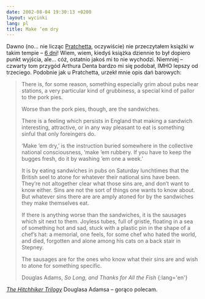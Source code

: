 ```yaml
---
date: 2002-08-04 19:30:13 +0200
layout: wycinki
lang: pl
title: Make ’em dry
---
```


Dawno (no… nie licząc [Pratchetta](/the-maze-was-so-small 'wycinek o „Zbrojnych”'), oczywiście) nie przeczytałem książki w takim tempie – [6 dni](/dont-panic 'wycinek o „Life, the Universe and Everything”')! Wiem, wiem, kiedyś książka dziennie to był dopiero punkt wyjścia, ale… cóż, ostatnio jakoś mi to nie wychodzi. Niemniej – czwarty tom przygód Arthura Denta bardzo mi się podobał, IMHO lepszy od trzeciego. Podobnie jak u Pratchetta, urzekł mnie opis dań barowych:

> There is, for some reason, something especially grim about pubs near stations, a very particular kind of grubbiness, a special kind of pallor to the pork pies.
>
> Worse than the pork pies, though, are the sandwiches.
>
> There is a feeling which persists in England that making a sandwich interesting, attractive, or in any way pleasant to eat is something sinful that only foreingers do.
>
> ‘Make ’em dry,’ is the instruction buried somewhere in the collective national consciousness, ‘make ’em rubbery. If you have to keep the bugges fresh, do it by washing ’em one a week.’
>
> It is by eating sandwiches in pubs on Saturday lunchtimes that the British seel to atone for whatever their national sins have been. They’re not altogether clear what those sins are, and don’t want to know either. Sins are not the sort of things one wants to know about. But whatever sins there are are amply atoned for by the sandwiches they make themselves eat.
>
> If there is anything worse than the sandwiches, it is the sausages which sit next to them. Joyless tubes, full of gristle, floating in a sea of something hot and sad, stuck with a plastic pin in the shape of a chef’s hat: a memorial, one feels, for some chef who hated the world, and died, forgotten and alone among his cats on a back stair in Stepney.
>
> The sausages are for the ones who know what their sins are and wish to atone for something specific.
>
> Douglas Adams, <cite>So Long, and Thanks for All the Fish</cite>
{:lang='en'}

<cite>[The Hitchhiker Trilogy](http://www.amazon.co.uk/o/ASIN/0330316117 '…na amazon.co.uk')</cite> Douglasa Adamsa – gorąco polecam.
